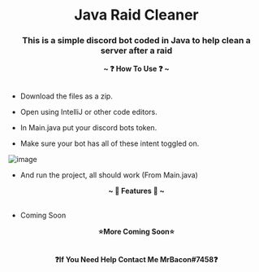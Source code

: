 <h1 align="center">Java Raid Cleaner</h1>
<h3 align="center">This is a simple discord bot coded in Java to help clean a server after a raid</h3>

<p align="center">
  <b>~ ❓ How To Use ❓ ~</b><br><br>
  
 -  Download the files as a zip.
 
 -  Open using IntelliJ or other code editors.
 
 -  In Main.java put your discord bots token.
 
 -  Make sure your bot has all of these intent toggled on.
 
 ![image](https://user-images.githubusercontent.com/105984061/218180335-71f0213b-ec2f-49ed-a883-967160aa1f63.png)
 
 - And run the project, all should work (From Main.java)
</p>

<p align="center">
  <b>~ 🌠 Features 🌠 ~</b><br><br>

  - Coming Soon
  
</p>
<p align="center">
  <b>⭐More Coming Soon⭐</b><br><br>
</p>
</p>
<p align="center">
  <b>❓If You Need Help Contact Me MrBacon#7458❓</b><br>
</p>
